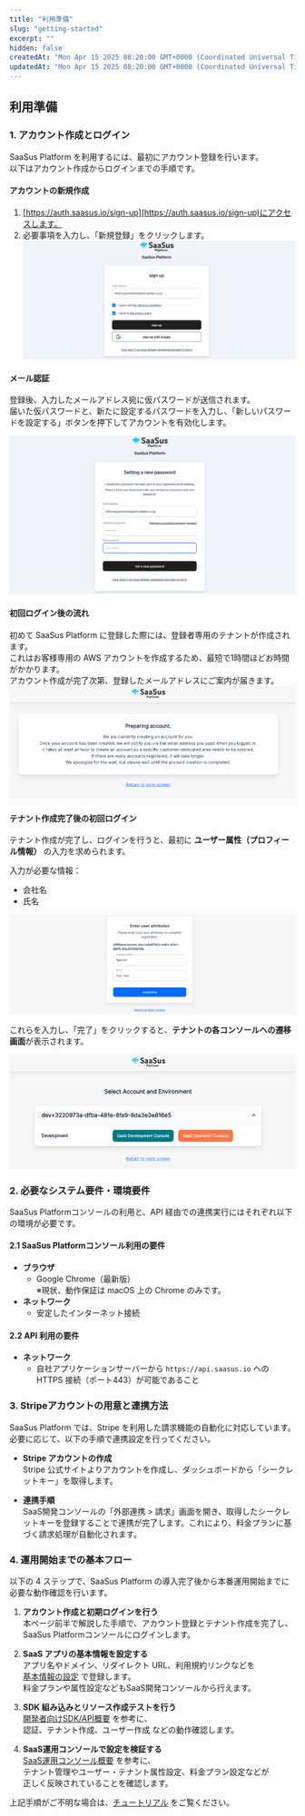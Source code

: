 ```yaml
---
title: "利用準備"
slug: "getting-started"
excerpt: ""
hidden: false
createdAt: "Mon Apr 15 2025 08:20:00 GMT+0000 (Coordinated Universal Time)"
updatedAt: "Mon Apr 15 2025 08:20:00 GMT+0000 (Coordinated Universal Time)"
---
```


## 利用準備

### 1. アカウント作成とログイン

SaaSus Platform を利用するには、最初にアカウント登録を行います。  
以下はアカウント作成からログインまでの手順です。

#### アカウントの新規作成

1. [https://auth.saasus.io/sign-up](https://auth.saasus.io/sign-up)にアクセスします。
2. 必要事項を入力し、「新規登録」をクリックします。 
   ![01](/ja/img/part-3/getting-started/getting_started-01.png)

#### メール認証

登録後、入力したメールアドレス宛に仮パスワードが送信されます。  
届いた仮パスワードと、新たに設定するパスワードを入力し、「新しいパスワードを設定する」ボタンを押下してアカウントを有効化します。

![02](/ja/img/part-3/getting-started/getting_started-02.png)


#### 初回ログイン後の流れ

初めて SaaSus Platform に登録した際には、登録者専用のテナントが作成されます。  
これはお客様専用の AWS アカウントを作成するため、最短で1時間ほどお時間がかかります。  
アカウント作成が完了次第、登録したメールアドレスにご案内が届きます。
![03](/ja/img/part-3/getting-started/getting_started-03.png)

#### テナント作成完了後の初回ログイン

テナント作成が完了し、ログインを行うと、最初に **ユーザー属性（プロフィール情報）** の入力を求められます。

入力が必要な情報：

- 会社名
- 氏名

![04](/ja/img/part-3/getting-started/getting_started-04.png)

これらを入力し、「完了」をクリックすると、**テナントの各コンソールへの遷移画面**が表示されます。

![05](/ja/img/part-3/getting-started/getting_started-05.png)

### 2. 必要なシステム要件・環境要件

SaaSus Platformコンソールの利用と、API 経由での連携実行にはそれぞれ以下の環境が必要です。

#### 2.1 SaaSus Platformコンソール利用の要件

- **ブラウザ**  
  - Google Chrome（最新版）  
    ※現状、動作保証は macOS 上の Chrome のみです。  
- **ネットワーク**  
  - 安定したインターネット接続  

#### 2.2 API 利用の要件

- **ネットワーク**  
  - 自社アプリケーションサーバーから `https://api.saasus.io` への HTTPS 接続（ポート443）が可能であること  

### 3. Stripeアカウントの用意と連携方法

SaaSus Platform では、Stripe を利用した請求機能の自動化に対応しています。必要に応じて、以下の手順で連携設定を行ってください。

- **Stripe アカウントの作成**  
  Stripe 公式サイトよりアカウントを作成し、ダッシュボードから「シークレットキー」を取得します。

- **連携手順**  
  SaaS開発コンソールの「外部連携 > 請求」画面を開き、取得したシークレットキーを登録することで連携が完了します。これにより、料金プランに基づく請求処理が自動化されます。

### 4. 運用開始までの基本フロー

以下の 4 ステップで、SaaSus Platform の導入完了後から本番運用開始までに必要な動作確認を行います。

1. **アカウント作成と初期ログインを行う**  
   本ページ前半で解説した手順で、アカウント登録とテナント作成を完了し、SaaSus Platformコンソールにログインします。

2. **SaaS アプリの基本情報を設定する**  
   アプリ名やドメイン、リダイレクト URL、利用規約リンクなどを  
   [基本情報の設定](/ja/docs/part-4/application-settings/basic-app-settings) で登録します。  
   料金プランや属性設定などもSaaS開発コンソールから行えます。

3. **SDK 組み込みとリソース作成テストを行う**  
   [開発者向けSDK/API概要](/ja/docs/part-6/developer-sdk-api-overview) を参考に、  
   認証、テナント作成、ユーザー作成 などの動作確認します。

4. **SaaS運用コンソールで設定を検証する**  
   [SaaS運用コンソール概要](/ja/docs/part-5/operations-console-overview) を参考に、  
   テナント管理やユーザー・テナント属性設定、料金プラン設定などが  
   正しく反映されていることを確認します。

 上記手順がご不明な場合は、[チュートリアル](/ja/docs/tutorial/tutorial-introduction) をご覧ください。